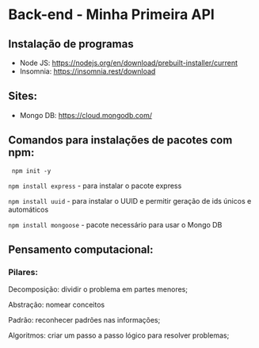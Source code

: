 # Back-end - Minha Primeira API

## Instalação de programas
- Node JS: https://nodejs.org/en/download/prebuilt-installer/current
- Insomnia: https://insomnia.rest/download

## Sites:
- Mongo DB: https://cloud.mongodb.com/
  
## Comandos para instalações de pacotes com npm:
``` npm init -y```

``` npm install express ``` - para instalar o pacote express

```npm install uuid``` - para instalar o UUID e permitir geração de ids únicos e automáticos

``` npm install mongoose ``` - pacote necessário para usar o Mongo DB

## Pensamento computacional:
### Pilares:
<p>Decomposição: dividir o problema em partes menores;</p>
<p>Abstração: nomear conceitos</p>
<p>Padrão: reconhecer padrões nas informações;</p>
<p>Algoritmos: criar um passo a passo lógico para resolver problemas;</p>
